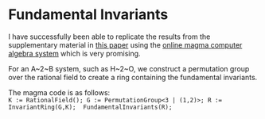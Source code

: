 # Fundamental Invariants #


I have successfully been able to replicate the results from the supplementary
material in [this paper](https://aip.scitation.org/doi/suppl/10.1063/1.4961454)
using the [online magma computer algebra system](http://magma.maths.usyd.edu.au/calc/) which is very promising.


For an A~2~B system, such as H~2~O, we construct a permutation group
over the rational field to create a ring containing the fundamental invariants.

The magma code is as follows:  
`K := RationalField();
G := PermutationGroup<3 | (1,2)>;
R := InvariantRing(G,K); 
FundamentalInvariants(R);`
